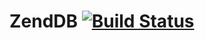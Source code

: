 # ZendDB [![Build Status](https://app.travis-ci.com/etienne-dldc/react-formi.svg)](https://travis-ci.com/etienne-dldc/zendb-node)
